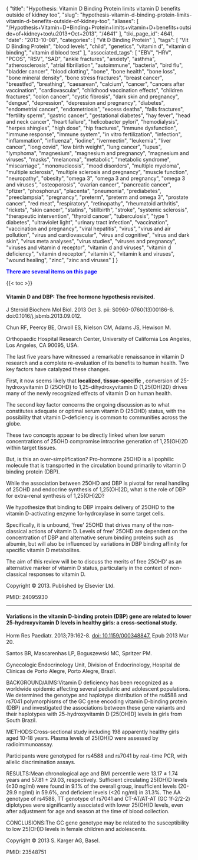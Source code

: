 {
    "title": "Hypothesis: Vitamin D Binding Protein limits vitamin D benefits outside of kidney too",
    "slug": "hypothesis-vitamin-d-binding-protein-limits-vitamin-d-benefits-outside-of-kidney-too",
    "aliases": [
        "/Hypothesis+Vitamin+D+Binding+Protein+limits+vitamin+D+benefits+outside+of+kidney+too\u2013+Oct+2013",
        "/4641"
    ],
    "tiki_page_id": 4641,
    "date": "2013-10-08",
    "categories": [
        "Vit D Binding Protein"
    ],
    "tags": [
        "Vit D Binding Protein",
        "blood levels",
        "child",
        "genetics",
        "vitamin d",
        "vitamin d binding",
        "vitamin d blood test"
    ],
    "associated_tags": [
        "EBV",
        "HRV",
        "PCOS",
        "RSV",
        "SAD",
        "ankle fractures",
        "anxiety",
        "asthma",
        "atherosclerosis",
        "atrial fibrillation",
        "autoimmune",
        "bacteria",
        "bird flu",
        "bladder cancer",
        "blood clotting",
        "bone",
        "bone health",
        "bone loss",
        "bone mineral density",
        "bone stress fractures",
        "breast cancer",
        "breastfed",
        "breathing",
        "caesarean",
        "calcium",
        "cancer",
        "cancers after vaccination",
        "cardiovascular",
        "childhood vaccination effects",
        "children fractures",
        "colon cancer",
        "cystic fibrosis",
        "dark skin and pregnancy",
        "dengue",
        "depression",
        "depression and pregnancy",
        "diabetes",
        "endometrial cancer",
        "endometriosis",
        "excess deaths",
        "falls fractures",
        "fertility sperm",
        "gastric cancer",
        "gestational diabetes",
        "hay fever",
        "head and neck cancer",
        "heart failure",
        "helicobacter pylori",
        "hemodialysis",
        "herpes shingles",
        "high dose",
        "hip fractures",
        "immune dysfunction",
        "immune response",
        "immune system",
        "in vitro fertilization",
        "infection",
        "inflammation",
        "influenza",
        "iodine",
        "ivermectin",
        "leukemia",
        "liver cancer",
        "long covid",
        "low birth weight",
        "lung cancer",
        "lupus",
        "lymphoma",
        "magnesium",
        "magnesium and pregnancy",
        "magnesium and viruses",
        "masks",
        "melanoma",
        "metabolic",
        "metabolic syndrome",
        "miscarriage",
        "mononucleosis",
        "mood disorders",
        "multiple myeloma",
        "multiple sclerosis",
        "multiple sclerosis and pregnancy",
        "muscle function",
        "neuropathy",
        "obesity",
        "omega 3",
        "omega 3 and pregnancy",
        "omega 3 and viruses",
        "osteoporosis",
        "ovarian cancer",
        "pancreatic cancer",
        "pfizer",
        "phosphorus",
        "placenta",
        "pneumonia",
        "prediabetes",
        "preeclampsia",
        "pregnancy",
        "preterm",
        "preterm and omega 3",
        "prostate cancer",
        "red meat",
        "respiratory",
        "retinopathy",
        "rheumatoid arthritis",
        "rickets",
        "skin cancer",
        "statins",
        "stillbirth",
        "stroke",
        "systemic sclerosis",
        "therapeutic intervention",
        "thyroid cancer",
        "tuberculosis",
        "type 1 diabetes",
        "ultraviolet light",
        "urinary tract infection",
        "vaccination",
        "vaccination and pregnancy",
        "viral hepatitis",
        "virus",
        "virus and air pollution",
        "virus and cardiovascular",
        "virus and cognitive",
        "virus and dark skin",
        "virus meta analyses",
        "virus studies",
        "viruses and pregnancy",
        "viruses and vitamin d receptor",
        "vitamin d and viruses",
        "vitamin d deficiency",
        "vitamin d receptor",
        "vitamin k",
        "vitamin k and viruses",
        "wound healing",
        "zinc",
        "zinc and viruses"
    ]
}


**<span style="color:#00F;">There are several items on this page</span>** 

{{< toc >}}

#### Vitamin D and DBP: The free hormone hypothesis revisited.

J Steroid Biochem Mol Biol. 2013 Oct 3. pii: S0960-0760(13)00186-6. doi:0.1016/j.jsbmb.2013.09.012. 

Chun RF, Peercy BE, Orwoll ES, Nielson CM, Adams JS, Hewison M.

Orthopaedic Hospital Research Center, University of California Los Angeles, Los Angeles, CA 90095, USA.

The last five years have witnessed a remarkable renaissance in vitamin D research and a complete re-evaluation of its benefits to human health. Two key factors have catalyzed these changes. 

First, it now seems likely that  **localized, tissue-specific** , conversion of 25-hydroxyvitamin D (25OHD) to 1,25-dihydroxyvitamin D (1,25(OH)2D) drives many of the newly recognized effects of vitamin D on human health. 

The second key factor concerns the ongoing discussion as to what constitutes adequate or optimal serum vitamin D (25OHD) status, with the possibility that vitamin D-deficiency is common to communities across the globe. 

These two concepts appear to be directly linked when low serum concentrations of 25OHD compromise intracrine generation of 1,25(OH)2D within target tissues. 

But, is this an over-simplification? Pro-hormone 25OHD is a lipophilic molecule that is transported in the circulation bound primarily to vitamin D binding protein (DBP). 

While the association between 25OHD and DBP is pivotal for renal handling of 25OHD and endocrine synthesis of 1,25(OH)2D, what is the role of DBP for extra-renal synthesis of 1,25(OH)2D? 

We hypothesize that binding to DBP impairs delivery of 25OHD to the vitamin D-activating enzyme 1α-hydroxylase in some target cells. 

Specifically, it is unbound, 'free' 25OHD that drives many of the non-classical actions of vitamin D. Levels of free' 25OHD are dependent on the concentration of DBP and alternative serum binding proteins such as albumin, but will also be influenced by variations in DBP binding affinity for specific vitamin D metabolites. 

The aim of this review will be to discuss the merits of free 25OHD' as an alternative marker of vitamin D status, particularly in the context of non-classical responses to vitamin D.

Copyright © 2013. Published by Elsevier Ltd.

PMID:     24095930

---

#### Variations in the vitamin D-binding protein (DBP) gene are related to lower 25-hydroxyvitamin D levels in healthy girls: a cross-sectional study.

Horm Res Paediatr. 2013;79:162-8. [doi: 10.1159/000348847.](https://doi.org/10.1159/000348847.) Epub 2013 Mar 20.

Santos BR, Mascarenhas LP, Boguszewski MC, Spritzer PM.

Gynecologic Endocrinology Unit, Division of Endocrinology, Hospital de Clínicas de Porto Alegre, Porto Alegre, Brazil.

BACKGROUND/AIMS:Vitamin D deficiency has been recognized as a worldwide epidemic affecting several pediatric and adolescent populations. We determined the genotype and haplotype distribution of the rs4588 and rs7041 polymorphisms of the GC gene encoding vitamin D-binding protein (DBP) and investigated the associations between these gene variants and their haplotypes with 25-hydroxyvitamin D <span>[25(OH)D]</span> levels in girls from South Brazil.

METHODS:Cross-sectional study including 198 apparently healthy girls aged 10-18 years. Plasma levels of 25(OH)D were assessed by radioimmunoassay. 

Participants were genotyped for rs4588 and rs7041 by real-time PCR, with allelic discrimination assays.

RESULTS:Mean chronological age and BMI percentile were 13.17 ± 1.74 years and 57.81 ± 29.03, respectively. Sufficient circulating 25(OH)D levels (≥30 ng/ml) were found in 9.1% of the overall group, insufficient levels (20-29.9 ng/ml) in 59.6%, and deficient levels (<20 ng/ml) in 31.3%. The AA genotype of rs4588, TT genotype of rs7041 and CT-AT/AT-AT (GC 1f-2/2-2) diplotypes were significantly associated with lower 25(OH)D levels, even after adjustment for age and season at the time of blood collection.

CONCLUSIONS:The GC gene genotype may be related to the susceptibility to low 25(OH)D levels in female children and adolescents.

Copyright © 2013 S. Karger AG, Basel.

PMID:    23548751